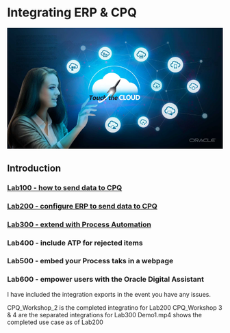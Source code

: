 # Integrating ERP & CPQ

![](screenshots/100/69.png)

## Introduction

### [Lab100 - how to send data to CPQ](https://github.com/GaryHostt/OIC_SaaS_integration/blob/master/Lab100.md)
### [Lab200 - configure ERP to send data to CPQ](https://github.com/GaryHostt/OIC_SaaS_integration/blob/master/Lab200.md)
### [Lab300 - extend with Process Automation](https://github.com/GaryHostt/OIC_SaaS_integration/blob/master/Lab300.md)
### Lab400 - include ATP for rejected items
### Lab500 - embed your Process taks in a webpage
### Lab600 - empower users with the Oracle Digital Assistant

I have included the integration exports in the event you have any issues.

CPQ_Workshop_2 is the completed integratino for Lab200
CPQ_Workshop 3 & 4 are the separated integrations for Lab300
Demo1.mp4 shows the completed use case as of Lab200





